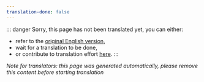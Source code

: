```yaml
---
translation-done: false
---
```

::: danger
Sorry, this page has not been translated yet, you can either:
- refer to the [original English version](</faq/install-folder.md>),
- wait for a translation to be done,
- or contribute to translation effort [here](https://github.com/bsmg/wiki).
:::

_Note for translators: this page was generated automatically, please remove this content before starting translation_
